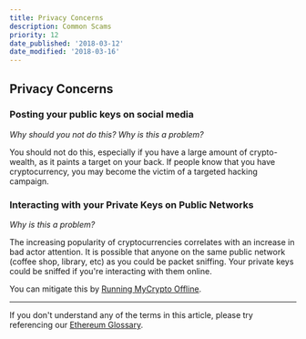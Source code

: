 ```yaml
---
title: Privacy Concerns
description: Common Scams
priority: 12
date_published: '2018-03-12'
date_modified: '2018-03-16'
---
```


## Privacy Concerns

### Posting your public keys on social media

*Why should you not do this? Why is this a problem?*

You should not do this, especially if you have a large amount of crypto-wealth, as it paints a target on your back. If people know that you have cryptocurrency, you may become the victim of a targeted hacking campaign.

### Interacting with your Private Keys on Public Networks

*Why is this a problem?*

The increasing popularity of cryptocurrencies correlates with an increase in bad actor attention. It is possible that anyone on the same public network (coffee shop, library, etc) as you could be packet sniffing. Your private keys could be sniffed if you're interacting with them online.

You can mitigate this by [Running MyCrypto Offline](https://support.mycrypto.com/offline/running-mycrypto-locally.html).

---

If you don't understand any of the terms in this article, please try referencing our [Ethereum Glossary](https://support.mycrypto.com/getting-started/ethereum-glossary.html).
